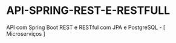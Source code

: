 # API-SPRING-REST-E-RESTFULL
API com Spring Boot REST e RESTful com JPA e PostgreSQL - [ Microserviços ]
